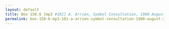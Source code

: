 ```yaml
---
layout: default
title: Box 158.6 [mp3 #181] A. Arrien, Symbol Consultation, 1980 August 28
permalink: box-158-6-mp3-181-a-arrien-symbol-consultation-1980-august-28
---
```

<!-- Add an essay or interpretive material below this line,
using HTML or markdown.  Do not modify this file above this line -->
